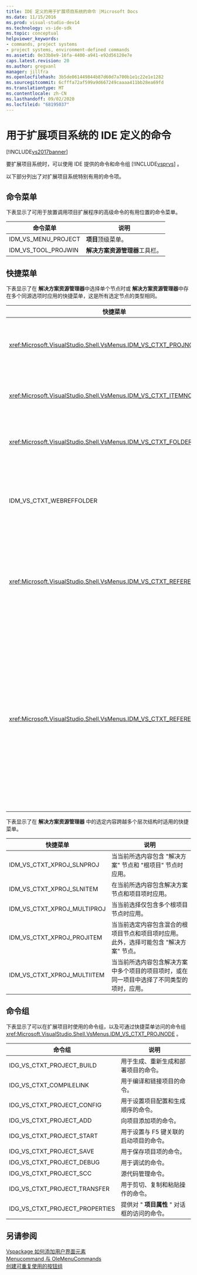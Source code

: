 ```yaml
---
title: IDE 定义的用于扩展项目系统的命令 |Microsoft Docs
ms.date: 11/15/2016
ms.prod: visual-studio-dev14
ms.technology: vs-ide-sdk
ms.topic: conceptual
helpviewer_keywords:
- commands, project systems
- project systems, environment-defined commands
ms.assetid: 0e33b8e9-16fa-4400-a941-e92d56120e7e
caps.latest.revision: 20
ms.author: gregvanl
manager: jillfra
ms.openlocfilehash: 3b5de061449844b87d60d7a700b1e1c22e1e1282
ms.sourcegitcommit: 6cfffa72af599a9d667249caaaa411bb28ea69fd
ms.translationtype: MT
ms.contentlocale: zh-CN
ms.lasthandoff: 09/02/2020
ms.locfileid: "68195037"
---
```

# <a name="ide-defined-commands-for-extending-project-systems"></a>用于扩展项目系统的 IDE 定义的命令
[!INCLUDE[vs2017banner](../../includes/vs2017banner.md)]

要扩展项目系统时，可以使用 IDE 提供的命令和命令组 [!INCLUDE[vsprvs](../../includes/vsprvs-md.md)] 。  
  
 以下部分列出了对扩展项目系统特别有用的命令项。  
  
## <a name="command-menus"></a>命令菜单  
 下表显示了可用于放置调用项目扩展程序的高级命令的有用位置的命令菜单。  
  
|命令菜单|说明|  
|------------------|-----------------|  
|IDM_VS_MENU_PROJECT|**项目**顶级菜单。|  
|IDM_VS_TOOL_PROJWIN|**解决方案资源管理器**工具栏。|  
  
## <a name="shortcut-menus"></a>快捷菜单  
 下表显示了在 **解决方案资源管理器**中选择单个节点时或 **解决方案资源管理器**中存在多个同源选项时应用的快捷菜单，这是所有选定节点的类型相同。  
  
|快捷菜单|说明|  
|-------------------|-----------------|  
|<xref:Microsoft.VisualStudio.Shell.VsMenus.IDM_VS_CTXT_PROJNODE>|在选择项目节点时应用。|  
|<xref:Microsoft.VisualStudio.Shell.VsMenus.IDM_VS_CTXT_ITEMNODE>|在选定文件时应用。|  
|<xref:Microsoft.VisualStudio.Shell.VsMenus.IDM_VS_CTXT_FOLDERNODE>|选择文件夹时应用。|  
|IDM_VS_CTXT_WEBREFFOLDER|当选中 "Web 引用" 文件夹时应用。|  
|<xref:Microsoft.VisualStudio.Shell.VsMenus.IDM_VS_CTXT_REFERENCEROOT>|当选择了引用名为 "引用" 的根节点时应用。|  
|<xref:Microsoft.VisualStudio.Shell.VsMenus.IDM_VS_CTXT_REFERENCE>|当引用节点处于选定状态时应用;它们仅包括程序集、COM 和项目引用。 不包含 Web 引用。|  
  
 下表显示了在 **解决方案资源管理器** 中的选定内容跨越多个层次结构时适用的快捷菜单。  
  
|快捷菜单|说明|  
|-------------------|-----------------|  
|IDM_VS_CTXT_XPROJ_SLNPROJ|当当前所选内容包含 "解决方案" 节点和 "根项目" 节点时应用。|  
|IDM_VS_CTXT_XPROJ_SLNITEM|在当前所选内容包含解决方案节点和项目项时应用。|  
|IDM_VS_CTXT_XPROJ_MULTIPROJ|当当前选择仅包含多个根项目节点时应用。|  
|IDM_VS_CTXT_XPROJ_PROJITEM|当当前选定内容包含混合的根项目节点和项目项时应用。 此外，选择可能包含 "解决方案" 节点。|  
|IDM_VS_CTXT_XPROJ_MULTIITEM|当当前所选内容包含解决方案中多个项目的项目项时，或在同一项目中选择了不同类型的项时，应用。|  
  
## <a name="command-groups"></a>命令组  
 下表显示了可以在扩展项目时使用的命令组，以及可通过快捷菜单访问的命令组 <xref:Microsoft.VisualStudio.Shell.VsMenus.IDM_VS_CTXT_PROJNODE> 。  
  
|命令组|说明|  
|-------------------|-----------------|  
|IDG_VS_CTXT_PROJECT_BUILD|用于生成、重新生成和部署项目的命令。|  
|IDG_VS_CTXT_COMPILELINK|用于编译和链接项目的命令。|  
|IDG_VS_CTXT_PROJECT_CONFIG|用于设置项目配置和生成顺序的命令。|  
|IDG_VS_CTXT_PROJECT_ADD|向项目添加项的命令。|  
|IDG_VS_CTXT_PROJECT_START|用于设置与 F5 键关联的启动项目的命令。|  
|IDG_VS_CTXT_PROJECT_SAVE|用于保存项目项的命令。|  
|IDG_VS_CTXT_PROJECT_DEBUG|用于调试的命令。|  
|IDG_VS_CTXT_PROJECT_SCC|源代码管理命令。|  
|IDG_VS_CTXT_PROJECT_TRANSFER|用于剪切、复制和粘贴操作的命令。|  
|IDG_VS_CTXT_PROJECT_PROPERTIES|提供对 " **项目属性** " 对话框的访问的命令。|  
  
## <a name="see-also"></a>另请参阅  
 [Vspackage 如何添加用户界面元素](../../extensibility/internals/how-vspackages-add-user-interface-elements.md)   
 [Menucommand 与 OleMenuCommands](../../misc/menucommands-vs-olemenucommands.md)   
 [创建可重复使用的按钮组](../../extensibility/creating-reusable-groups-of-buttons.md)
